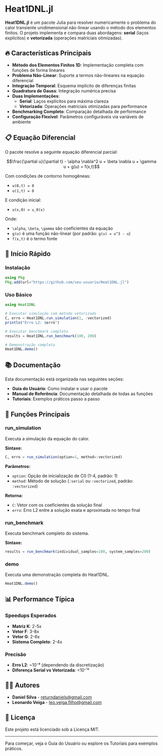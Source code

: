 # Heat1DNL.jl

**Heat1DNL.jl** é um pacote Julia para resolver numericamente o problema do calor transiente unidimensional não-linear usando o método dos elementos finitos. O projeto implementa e compara duas abordagens: **serial** (laços explícitos) e **vetorizada** (operações matriciais otimizadas).

## 🔥 Características Principais

- **Método dos Elementos Finitos 1D**: Implementação completa com funções de forma lineares
- **Problema Não-Linear**: Suporte a termos não-lineares na equação diferencial
- **Integração Temporal**: Esquema implícito de diferenças finitas
- **Quadratura de Gauss**: Integração numérica precisa
- **Duas Implementações**:
  - **Serial**: Laços explícitos para máxima clareza
  - **Vetorizada**: Operações matriciais otimizadas para performance
- **Benchmarking Completo**: Comparação detalhada de performance
- **Configuração Flexível**: Parâmetros configuráveis via variáveis de ambiente

## 📋 Equação Diferencial

O pacote resolve a seguinte equação diferencial parcial:

```math
\frac{\partial u}{\partial t} - \alpha \nabla^2 u + \beta \nabla u + \gamma u + g(u) = f(x,t)
```

Com condições de contorno homogêneas:

- `u(0,t) = 0`
- `u(1,t) = 0`

E condição inicial:

- `u(x,0) = u_0(x)`

Onde:

- `\alpha`, `\beta`, `\gamma` são coeficientes da equação
- `g(u)` é uma função não-linear (por padrão: `g(u) = u^3 - u`)
- `f(x,t)` é o termo fonte

## 🚀 Início Rápido

### Instalação

```julia
using Pkg
Pkg.add(url="https://github.com/seu-usuario/Heat1DNL.jl")
```

### Uso Básico

```julia
using Heat1DNL

# Executar simulação com método vetorizado
C, erro = Heat1DNL.run_simulation(1, :vectorized)
println("Erro L2: $erro")

# Executar benchmark completo
results = Heat1DNL.run_benchmark(100, 200)

# Demonstração completa
Heat1DNL.demo()
```

## 📚 Documentação

Esta documentação está organizada nas seguintes seções:

- **Guia do Usuário**: Como instalar e usar o pacote
- **Manual de Referência**: Documentação detalhada de todas as funções
- **Tutoriais**: Exemplos práticos passo a passo

## 🔧 Funções Principais

### run_simulation

Executa a simulação da equação do calor.

**Sintaxe:**

```julia
C, erro = run_simulation(option=1, method=:vectorized)
```

**Parâmetros:**

- `option`: Opção de inicialização de C0 (1-4, padrão: 1)
- `method`: Método de solução (`:serial` ou `:vectorized`, padrão: `:vectorized`)

**Retorna:**

- `C`: Vetor com os coeficientes da solução final
- `erro`: Erro L2 entre a solução exata e aproximada no tempo final

### run_benchmark

Executa benchmark completo do sistema.

**Sintaxe:**

```julia
results = run_benchmark(individual_samples=100, system_samples=200)
```

### demo

Executa uma demonstração completa do Heat1DNL.

```julia
Heat1DNL.demo()
```

## 📊 Performance Típica

### Speedups Esperados

- **Matriz K**: 2-5x
- **Vetor F**: 3-8x
- **Vetor G**: 2-6x
- **Sistema Completo**: 2-4x

### Precisão

- **Erro L2**: ~10⁻⁶ (dependendo da discretização)
- **Diferença Serial vs Vetorizada**: <10⁻¹²

## 👨‍💻 Autores

- **Daniel Silva** - [returndaniels@gmail.com](mailto:returndaniels@gmail.com)
- **Leonardo Veiga** - [leo.veiga.filho@gmail.com](mailto:leo.veiga.filho@gmail.com)

## 📄 Licença

Este projeto está licenciado sob a Licença MIT.

---

Para começar, veja o Guia do Usuário ou explore os Tutoriais para exemplos práticos.
